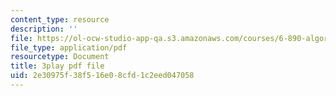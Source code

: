 ```yaml
---
content_type: resource
description: ''
file: https://ol-ocw-studio-app-qa.s3.amazonaws.com/courses/6-890-algorithmic-lower-bounds-fun-with-hardness-proofs-fall-2014/2e30975f38f516e08cfd1c2eed047058_Lm8WHM0glHE.pdf
file_type: application/pdf
resourcetype: Document
title: 3play pdf file
uid: 2e30975f-38f5-16e0-8cfd-1c2eed047058
---
```

